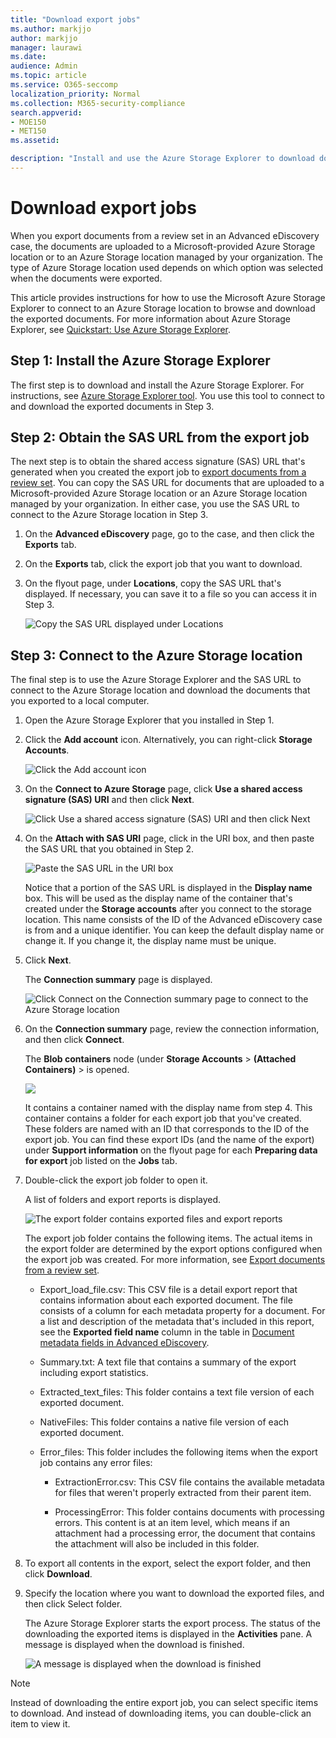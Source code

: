 ```yaml
---
title: "Download export jobs"
ms.author: markjjo
author: markjjo
manager: laurawi
ms.date: 
audience: Admin
ms.topic: article
ms.service: O365-seccomp
localization_priority: Normal
ms.collection: M365-security-compliance 
search.appverid: 
- MOE150
- MET150
ms.assetid: 

description: "Install and use the Azure Storage Explorer to download documents that were exported from a review set in Advanced eDiscovery."
---
```


# Download export jobs

When you export documents from a review set in an Advanced eDiscovery case, the documents are uploaded to a Microsoft-provided Azure Storage location or to an Azure Storage location managed by your organization. The type of Azure Storage location used depends on which option was selected when the documents were exported. 

This article provides instructions for how to use the Microsoft Azure Storage Explorer to connect to an Azure Storage location to browse and download the exported documents. For more information about Azure Storage Explorer, see [Quickstart: Use Azure Storage Explorer](https://docs.microsoft.com/en-us/azure/storage/blobs/storage-quickstart-blobs-storage-explorer).

## Step 1: Install the Azure Storage Explorer

The first step is to download and install the Azure Storage Explorer. For instructions, see [Azure Storage Explorer tool](https://go.microsoft.com/fwlink/p/?LinkId=544842). You use this tool to connect to and download the exported documents in Step 3.

## Step 2: Obtain the SAS URL from the export job

The next step is to obtain the shared access signature (SAS) URL that's generated when you created the export job to [export documents from a review set](export-documents-from-review-set.md). You can copy the SAS URL for documents that are uploaded to a Microsoft-provided Azure Storage location or an Azure Storage location managed by your organization. In either case, you use the SAS URL to connect to the Azure Storage location in Step 3.

1. On the **Advanced eDiscovery** page, go to the case, and then click the **Exports** tab.

2. On the **Exports** tab, click the export job that you want to download.

3. On the flyout page, under **Locations**, copy the SAS URL that's displayed. If necessary, you can save it to a file so you can access it in Step 3.
 
   ![Copy the SAS URL displayed under Locations](./media/eDiscoExportJob.png)

## Step 3: Connect to the Azure Storage location

The final step is to use the Azure Storage Explorer and the SAS URL to connect to the Azure Storage location and download the documents that you exported to a local computer.

1.  Open the Azure Storage Explorer that you installed in Step 1.

2. Click the **Add account** icon. Alternatively, you can right-click **Storage Accounts**.

   ![Click the Add account icon](./media/AzureStorageConnect.png)

3.  On the **Connect to Azure Storage** page, click **Use a shared access signature (SAS) URI** and then click **Next**.

    ![Click Use a shared access signature (SAS) URI and then click Next](./media/AzureStorageConnect2.png)

4.  On the **Attach with SAS URI** page, click in the URI box, and then paste the SAS URL that you obtained in Step 2. 

    ![Paste the SAS URL in the URI box](./media/AzureStorageConnect3.png)

    Notice that a portion of the SAS URL is displayed in the **Display name** box. This will be used as the display name of the container that's created under the **Storage accounts** after you connect to the storage location. This name consists of the ID of the Advanced eDiscovery case is from and a unique identifier. You can keep the default display name or change it. If you change it, the display name must be unique.

5.  Click **Next**.

    The **Connection summary** page is displayed.
   
    ![Click Connect on the Connection summary page to connect to the Azure Storage location](./media/AzureStorageConnect4.png)

6. On the **Connection summary** page, review the connection information, and then click **Connect**. 

    The **Blob containers** node (under **Storage Accounts** > **(Attached Containers)** \> is opened. 

    ![](./media/AzureStorageConnect5.png)

    It contains a container named with the display name from step 4. This container contains a folder for each export job that you've created. These folders are named with an ID that corresponds to the ID of the export job. You can find these export IDs (and the name of the export) under **Support information** on the flyout page for each **Preparing data for export** job listed on the **Jobs** tab.

7. Double-click the export job folder to open it.

   A list of folders and export reports is displayed.
   
    ![The export folder contains exported files and export reports](./media/AzureStorageConnect6.png)

   The export job folder contains the following items. The actual items in the export folder are determined by the export options configured when the export job was created. For more information, see [Export documents from a review set](export-documents-from-review-set.md).

    - Export_load_file.csv: This CSV file is a detail export report that contains information about each exported document. The file consists of a column for each metadata property for a document. For a list and description of the metadata that's included in this report, see the **Exported field name** column in the table in [Document metadata fields in Advanced eDiscovery](document-metadata-fields.md).
    
    - Summary.txt: A text file that contains a summary of the export including export statistics.
    
    - Extracted_text_files: This folder contains a text file version of each exported document.
     
    - NativeFiles: This folder contains a native file version of each exported document.
    
    - Error_files: This folder includes the following items when the export job contains any error files: 
        
      - ExtractionError.csv: This CSV file contains the available metadata for files that weren't properly extracted from their parent item.
        
      - ProcessingError: This folder contains documents with processing errors. This content is at an item level, which means if an attachment had a processing error, the document that contains the attachment will also be included in this folder.
 
8. To export all contents in the export, select the export folder, and then click **Download**.

9. Specify the location where you want to download the exported files, and then click Select folder.

    The Azure Storage Explorer starts the export process. The status of the downloading the exported items is displayed in the **Activities** pane. A message is displayed when the download is finished.

    ![A message is displayed when the download is finished](./media/AzureStorageConnect8.png)

> [!NOTE]
> Instead of downloading the entire export job, you can select specific items to download. And instead of downloading items, you can double-click an item to view it.